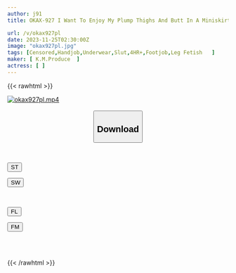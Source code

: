 ```yaml
---
author: j91
title: OKAX-927 I Want To Enjoy My Plump Thighs And Butt In A Miniskirt Panty Shot

url: /v/okax927pl
date: 2023-11-25T02:30:00Z
image: "okax927pl.jpg"
tags: [Censored,Handjob,Underwear,Slut,4HR+,Footjob,Leg Fetish	 ]
maker: [ K.M.Produce  ]
actress: [ ]
---
```



{{< rawhtml >}}

<div class="video" data-videoid="vwWYkR20JQI46o7">
    <a href="javascript:;">
        <img src="/v/okax927pl/okax927pl.jpg" width="WIDTH" height="HEIGHT" alt="okax927pl.mp4" loading="lazy">
    </a>
</div>

<script type="text/javascript" src="https://j91.asia/asset/on-demand-st.js"></script>

<br>
  <link rel="stylesheet" href="https://j91.asia/asset/bs5.css">
  
  <center>
  <button class="btn btn-primary" type="button" data-bs-toggle="collapse" data-bs-target=".multi-collapse" aria-expanded="false" aria-controls="multiCollapseExample1 multiCollapseExample2"><h2>Download</h2></button></center>
</p>
<div class="row">
  <div class="col">
    <div class="collapse multi-collapse" id="multiCollapseExample1">
      <div class="card card-body">
	      	      <br>
<div class="buttons">  
<p><a href="https://streamtape.to/v/vwWYkR20JQI46o7" target="_blank"><button class="btn-hover color-3"><i class="fa fa-download"></i> ST</button></a></p>
<p><a href="https://flaswish.com/dymd6ucmpako" target="_blank"><button class="btn-hover color-2"><i class="fa fa-download"></i> SW</button></a></p></div>
    </div>
  </div>
</div>
  <div class="col">
    <div class="collapse multi-collapse" id="multiCollapseExample2">
      <div class="card card-body">
	      <br>
<div class="buttons">
<p><a href="javascript:;" target="_blank"><button class="btn-hover color-9"><i class="fa fa-download"></i> FL</button></a></p>
<p><a href="javascript:;" target="_blank"><button class="btn-hover color-8"><i class="fa fa-download"></i> FM</button></a></p></div>
<br><br>
      </div>
    </div>
  </div>
</div>

{{< /rawhtml >}}
